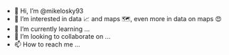 - 👋 Hi, I’m @mikelosky93
- 👀 I’m interested in data 📈 and maps 🗺️, even more in data on maps 😍
- 🌱 I’m currently learning ...
- 💞️ I’m looking to collaborate on ...
- 📫 How to reach me ...

<!---
mikelosky93/mikelosky93 is a ✨ special ✨ repository because its `README.md` (this file) appears on your GitHub profile.
You can click the Preview link to take a look at your changes.
--->
